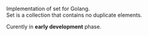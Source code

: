 Implementation of set for Golang.  
Set is a collection that contains no duplicate elements.  

Curently in **early development** phase.

